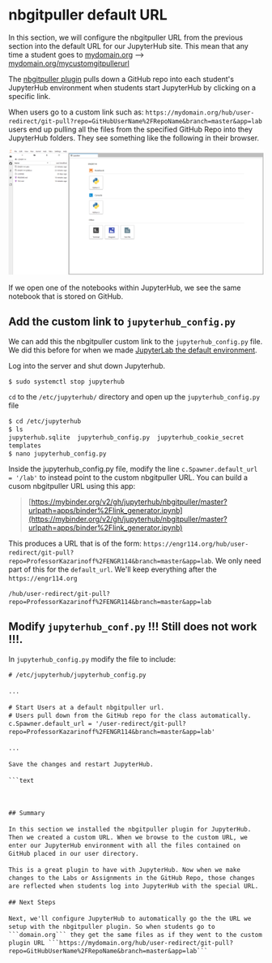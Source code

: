 # nbgitpuller default URL

In this section, we will configure the nbgitpuller URL from the previous section into the default URL for our JupyterHub site. This mean that any time a student goes to [mydomain.org](#) --> [mydomain.org/mycustomgitpullerurl](#) 

The [nbgitpuller plugin](https://github.com/jupyterhub/nbgitpuller#constructing-the-nbgitpuller-url) pulls down a GitHub repo into each student's JupyterHub environment when students start JupyterHub by clicking on a specific link. 

When users go to a custom link such as: ```https://mydomain.org/hub/user-redirect/git-pull?repo=GitHubUserName%2FRepoName&branch=master&app=lab``` users end up pulling all the files from the specified GitHub Repo into they JupyterHub folders. They see something like the following in their browser.

 ![Jupyter Lab after custom link](images/jupyterlab_from_custom_link.png)

 If we open one of the notebooks within JupyterHub, we see the same notebook that is stored on GitHub.

## Add the custom link to ```jupyterhub_config.py```

We can add this the nbgitpuller custom link to the ```jupyterhub_config.py``` file. We did this before for when we made [JupyterLab the default environment](jupyterlab_default.md). 

Log into the server and shut down Jupyterhub.

```text
$ sudo systemctl stop jupyterhub
```

```cd``` to the ```/etc/jupyterhub/``` directory and open up the ```jupyterhub_config.py``` file

```text
$ cd /etc/jupyterhub
$ ls
jupyterhub.sqlite  jupyterhub_config.py  jupyterhub_cookie_secret  templates
$ nano jupyterhub_config.py
```

Inside the jupyterhub_config.py file, modify the line ```c.Spawner.default_url = '/lab'``` to instead point to the custom nbgitpuller URL. You can build a cusom nbgitpuller URL using this app: 

 > [https://mybinder.org/v2/gh/jupyterhub/nbgitpuller/master?urlpath=apps/binder%2Flink_generator.ipynb](https://mybinder.org/v2/gh/jupyterhub/nbgitpuller/master?urlpath=apps/binder%2Flink_generator.ipynb)


This produces a URL that is of the form: ```https://engr114.org/hub/user-redirect/git-pull?repo=ProfessorKazarinoff%2FENGR114&branch=master&app=lab```. We only need part of this for the ```default_url```. We'll keep everything after the ```https://engr114.org```

```
/hub/user-redirect/git-pull?repo=ProfessorKazarinoff%2FENGR114&branch=master&app=lab
```

## Modify ```jupyterhub_conf.py``` !!! Still does not work !!!.

In ```jupyterhub_config.py``` modify the file to include:

```text
# /etc/jupyterhub/jupyterhub_config.py

...

# Start Users at a default nbgitpuller url.
# Users pull down from the GitHub repo for the class automatically.
c.Spawner.default_url = '/user-redirect/git-pull?repo=ProfessorKazarinoff%2FENGR114&branch=master&app=lab'

...

Save the changes and restart JupyterHub.

```text



## Summary

In this section we installed the nbgitpuller plugin for JupyterHub. Then we created a custom URL. When we browse to the custom URL, we enter our JupyterHub environment with all the files contained on GitHub placed in our user directory. 

This is a great plugin to have with JupyterHub. Now when we make changes to the Labs or Assignments in the GitHub Repo, those changes are reflected when students log into JupyterHub with the special URL.

## Next Steps

Next, we'll configure JupyterHub to automatically go the the URL we setup with the nbgitpuller plugin. So when students go to ```domain.org``` they get the same files as if they went to the custom plugin URL ```https://mydomain.org/hub/user-redirect/git-pull?repo=GitHubUserName%2FRepoName&branch=master&app=lab```

